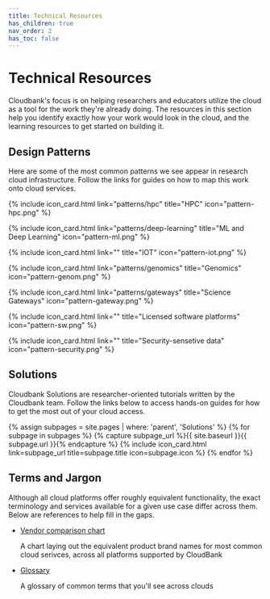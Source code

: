 ```yaml
---
title: Technical Resources
has_children: true
nav_order: 2
has_toc: false
---
```


# Technical Resources

Cloudbank's focus is on helping researchers and educators utilize the cloud as a tool for the work they're already doing. The resources in this section help you identify exactly how your work would look in the cloud, and the learning resources to get started on building it.

## Design Patterns

Here are some of the most common patterns we see appear in research cloud infrastructure. Follow the links for guides on how to map this work onto cloud services.

<!-- - **Job-based computation**

  Submitting computational workloads to run on powerful computers; HPC clusters

- **Data exploration**

  Working with code and data interactively to explore the properties of a data set

- **ML and Deep Learning**

  TODO: Basically data exploration

- **Data dissemination**

  Making a dataset available for colleagues outside of your lab to use; science gateways

- **Web applications**

  Self-hosting web applications for your lab or research community to use; ML annotation software

- **Working with privacy-sensitive data**

  Government compliance and standards; securing data
 -->

<div class="card-bin" markdown="0">

{% include icon_card.html
    link="patterns/hpc"
    title="HPC"
    icon="pattern-hpc.png" %}

{% include icon_card.html
    link="patterns/deep-learning"
    title="ML and Deep Learning"
    icon="pattern-ml.png" %}

{% include icon_card.html
    link=""
    title="IOT"
    icon="pattern-iot.png" %}

{% include icon_card.html
    link="patterns/genomics"
    title="Genomics"
    icon="pattern-genom.png" %}


{% include icon_card.html
    link="patterns/gateways"
    title="Science Gateways"
    icon="pattern-gateway.png" %}


{% include icon_card.html
    link=""
    title="Licensed software platforms"
    icon="pattern-sw.png" %}

{% include icon_card.html
    link=""
    title="Security-sensetive data"
    icon="pattern-security.png" %}

</div>

## Solutions

Cloudbank Solutions are researcher-oriented tutorials written by the Cloudbank team. Follow the links below to access hands-on guides for how to get the most out of your cloud access.

<div class="card-bin" markdown="0">
{% assign subpages = site.pages | where: 'parent', 'Solutions' %}
{% for subpage in subpages %}
    {% capture subpage_url %}{{ site.baseurl }}{{ subpage.url }}{% endcapture %}
    {% include icon_card.html
        link=subpage_url
        title=subpage.title
        icon=subpage.icon %}   
{% endfor %}
</div>

## Terms and Jargon

Although all cloud platforms offer roughly equivalent functionality, the exact terminology and services available for a given use case differ across them. Below are references to help fill in the gaps.

- [Vendor comparison chart](https://www.cloudbank.org/cloudbank-catalog)

    A chart laying out the equivalent product brand names for most common cloud serivces, across all platforms supported by CloudBank

- [Glossary](https://www.cloudbank.org/cloud-terms)

    A glossary of common terms that you'll see across clouds


